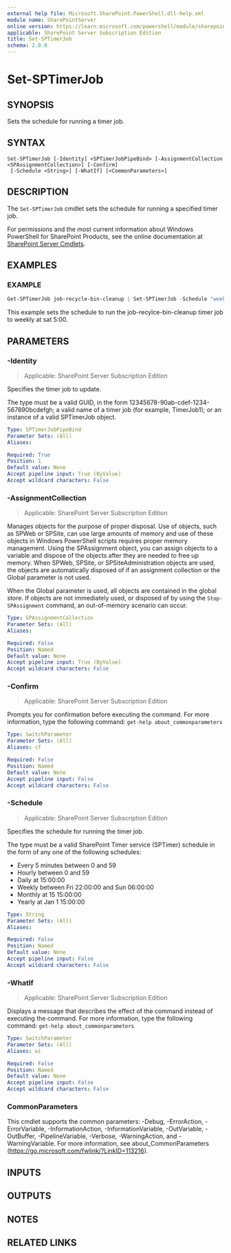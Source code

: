 ```yaml
---
external help file: Microsoft.SharePoint.PowerShell.dll-help.xml
module name: SharePointServer
online version: https://learn.microsoft.com/powershell/module/sharepoint-server/set-sptimerjob
applicable: SharePoint Server Subscription Edition
title: Set-SPTimerJob
schema: 2.0.0
---
```


# Set-SPTimerJob

## SYNOPSIS
Sets the schedule for running a timer job.

## SYNTAX

```
Set-SPTimerJob [-Identity] <SPTimerJobPipeBind> [-AssignmentCollection <SPAssignmentCollection>] [-Confirm]
 [-Schedule <String>] [-WhatIf] [<CommonParameters>]
```

## DESCRIPTION
The `Set-SPTimerJob` cmdlet sets the schedule for running a specified timer job.

For permissions and the most current information about Windows PowerShell for SharePoint Products, see the online documentation at [SharePoint Server Cmdlets](https://learn.microsoft.com/powershell/sharepoint/sharepoint-server/sharepoint-server-cmdlets).

## EXAMPLES

### EXAMPLE
```powershell
Get-SPTimerJob job-recycle-bin-cleanup | Set-SPTimerJob -Schedule "weekly at sat 5:00"
```

This example sets the schedule to run the job-recylce-bin-cleanup timer job to weekly at sat 5:00.

## PARAMETERS

### -Identity

> Applicable: SharePoint Server Subscription Edition

Specifies the timer job to update.

The type must be a valid GUID, in the form 12345678-90ab-cdef-1234-567890bcdefgh; a valid name of a timer job (for example, TimerJob1); or an instance of a valid SPTimerJob object.

```yaml
Type: SPTimerJobPipeBind
Parameter Sets: (All)
Aliases:

Required: True
Position: 1
Default value: None
Accept pipeline input: True (ByValue)
Accept wildcard characters: False
```

### -AssignmentCollection

> Applicable: SharePoint Server Subscription Edition

Manages objects for the purpose of proper disposal.
Use of objects, such as SPWeb or SPSite, can use large amounts of memory and use of these objects in Windows PowerShell scripts requires proper memory management.
Using the SPAssignment object, you can assign objects to a variable and dispose of the objects after they are needed to free up memory.
When SPWeb, SPSite, or SPSiteAdministration objects are used, the objects are automatically disposed of if an assignment collection or the Global parameter is not used.

When the Global parameter is used, all objects are contained in the global store.
If objects are not immediately used, or disposed of by using the `Stop-SPAssignment` command, an out-of-memory scenario can occur.

```yaml
Type: SPAssignmentCollection
Parameter Sets: (All)
Aliases:

Required: False
Position: Named
Default value: None
Accept pipeline input: True (ByValue)
Accept wildcard characters: False
```

### -Confirm

> Applicable: SharePoint Server Subscription Edition

Prompts you for confirmation before executing the command.
For more information, type the following command: `get-help about_commonparameters`

```yaml
Type: SwitchParameter
Parameter Sets: (All)
Aliases: cf

Required: False
Position: Named
Default value: None
Accept pipeline input: False
Accept wildcard characters: False
```

### -Schedule

> Applicable: SharePoint Server Subscription Edition

Specifies the schedule for running the timer job.

The type must be a valid SharePoint Timer service (SPTimer) schedule in the form of any one of the following schedules:

- Every 5 minutes between 0 and 59
- Hourly between 0 and 59
- Daily at 15:00:00
- Weekly between Fri 22:00:00 and Sun 06:00:00
- Monthly at 15 15:00:00
- Yearly at Jan 1 15:00:00

```yaml
Type: String
Parameter Sets: (All)
Aliases:

Required: False
Position: Named
Default value: None
Accept pipeline input: False
Accept wildcard characters: False
```

### -WhatIf

> Applicable: SharePoint Server Subscription Edition

Displays a message that describes the effect of the command instead of executing the command.
For more information, type the following command: `get-help about_commonparameters`

```yaml
Type: SwitchParameter
Parameter Sets: (All)
Aliases: wi

Required: False
Position: Named
Default value: None
Accept pipeline input: False
Accept wildcard characters: False
```

### CommonParameters
This cmdlet supports the common parameters: -Debug, -ErrorAction, -ErrorVariable, -InformationAction, -InformationVariable, -OutVariable, -OutBuffer, -PipelineVariable, -Verbose, -WarningAction, and -WarningVariable. For more information, see about_CommonParameters (https://go.microsoft.com/fwlink/?LinkID=113216).

## INPUTS

## OUTPUTS

## NOTES

## RELATED LINKS
